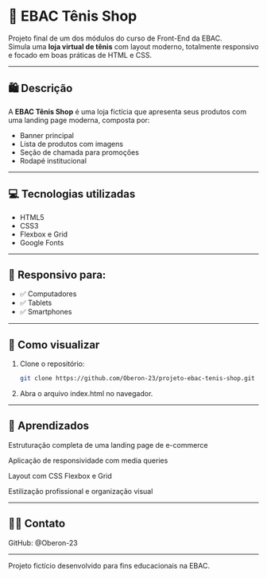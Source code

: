 # 👟 EBAC Tênis Shop

Projeto final de um dos módulos do curso de Front-End da EBAC.  
Simula uma **loja virtual de tênis** com layout moderno, totalmente responsivo e focado em boas práticas de HTML e CSS.

---

## 🛍️ Descrição

A **EBAC Tênis Shop** é uma loja fictícia que apresenta seus produtos com uma landing page moderna, composta por:

- Banner principal  
- Lista de produtos com imagens  
- Seção de chamada para promoções  
- Rodapé institucional

---

## 💻 Tecnologias utilizadas

- HTML5  
- CSS3  
- Flexbox e Grid  
- Google Fonts

---

## 📱 Responsivo para:

- ✅ Computadores  
- ✅ Tablets  
- ✅ Smartphones

---

## 🚀 Como visualizar

1. Clone o repositório:
   ```bash
   git clone https://github.com/Oberon-23/projeto-ebac-tenis-shop.git
   ```
2. Abra o arquivo index.html no navegador.

--- 

## 🧠 Aprendizados
Estruturação completa de uma landing page de e-commerce

Aplicação de responsividade com media queries

Layout com CSS Flexbox e Grid

Estilização profissional e organização visual

---

## 🙋‍♂️ Contato
GitHub: @Oberon-23

---

Projeto fictício desenvolvido para fins educacionais na EBAC.
